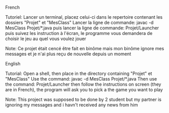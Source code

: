 French

Tutoriel:
Lancer un terminal, placez celui-ci dans le repertoire contenant les dossiers "Projet" et "MesClass"
Lancer la ligne de commande: javac -d MesClass Projet/\*.java
puis lancer la ligne de commande: Projet/Launcher puis suivez les instruction à l'écran, le programme vous demandera de choisir le jeu
au quel vous voulez jouer

Note: Ce projet était cencé être fait en binôme mais mon binôme ignore mes messages et je n'ai plus reçu de nouvelle depuis un 
moment

English

Tutorial:
Open a shell, then place in the directory containing "Projet" et "MesClass"
Use the command: javac -d MesClass Projet/\*.java
Then use the command: Projet/Launcher then follow the instructions on screen (they are in French), the program will ask you to 
pick a the game you want to play

Note: This project was supposed to be done by 2 student but my partner is ignoring my messages and i havn't received
any news from him
